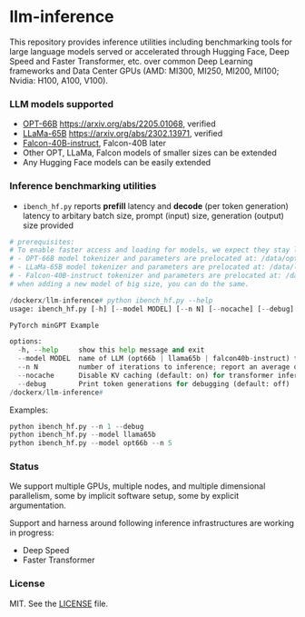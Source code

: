 # llm-inference

This repository provides inference utilities including benchmarking tools for large language models served or accelerated through Hugging Face, Deep Speed and Faster Transformer, etc. over common Deep Learning frameworks and Data Center GPUs (AMD: MI300, MI250, MI200, MI100; Nvidia: H100, A100, V100).

### LLM models supported

- [OPT-66B](https://huggingface.co/facebook/opt-66b) https://arxiv.org/abs/2205.01068, verified
- [LLaMa-65B](https://huggingface.co/docs/transformers/main/model_doc/llama#llama) https://arxiv.org/abs/2302.13971, verified
- [Falcon-40B-instruct](https://huggingface.co/tiiuae/falcon-40b-instruct), Falcon-40B later
- Other OPT, LLaMa, Falcon models of smaller sizes can be extended
- Any Hugging Face models can be easily extended

### Inference benchmarking utilities

- `ibench_hf.py` reports **prefill** latency and **decode** (per token generation) latency to arbitary batch size, prompt (input) size, generation (output) size provided

```python
# prerequisites:
# To enable faster access and loading for models, we expect they stay local:
# - OPT-66B model tokenizer and parameters are prelocated at: /data/opt66b
# - LLaMa-65B model tokenizer and parameters are prelocated at: /data/llama65b
# - Falcon-40B-instruct tokenizer and parameters are prelocated at: /data/falcon40b-instruct
# when adding a new model of big size, you can do the same.

/dockerx/llm-inference# python ibench_hf.py --help
usage: ibench_hf.py [-h] [--model MODEL] [--n N] [--nocache] [--debug]

PyTorch minGPT Example

options:
  -h, --help     show this help message and exit
  --model MODEL  name of LLM (opt66b | llama65b | falcon40b-instruct) for inference (default: opt66b)
  --n N          number of iterations to inference; report an average of this number of runs (default: 8)
  --nocache      Disable KV caching (default: on) for transformer inference
  --debug        Print token generations for debugging (default: off)
/dockerx/llm-inference# 
```

Examples:

```python
python ibench_hf.py --n 1 --debug
python ibench_hf.py --model llama65b
python ibench_hf.py --model opt66b --n 5
```


### Status

We support multiple GPUs, multiple nodes, and multiple dimensional parallelism, some by implicit software setup, some by explicit argumentation.

Support and harness around following inference infrastructures are working in progress:
- Deep Speed
- Faster Transformer


### License

MIT. See the [LICENSE](LICENSE) file.
